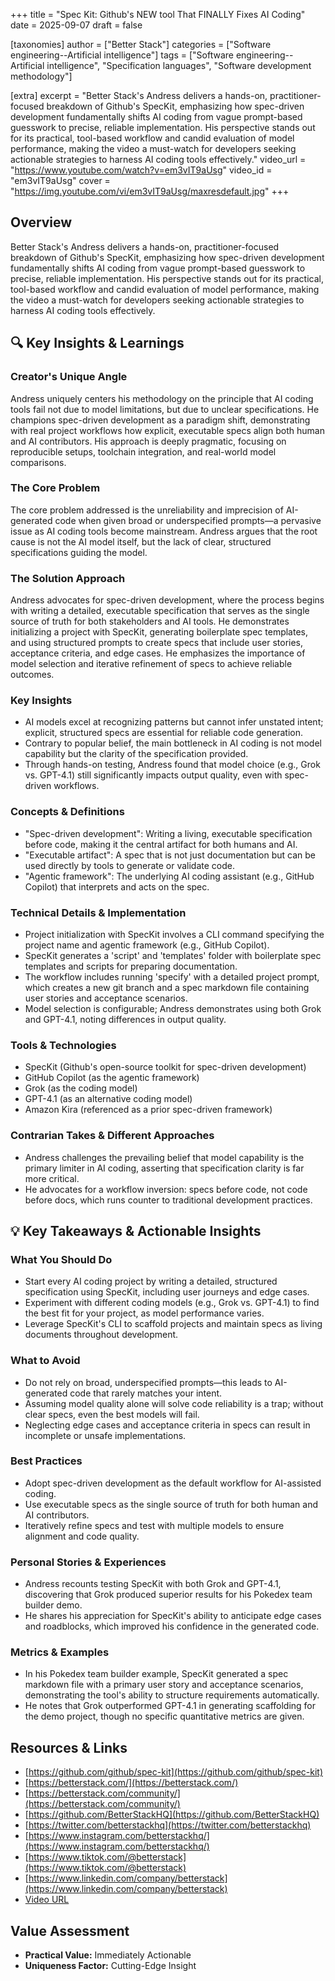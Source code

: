 +++
title = "Spec Kit: Github's NEW tool That FINALLY Fixes AI Coding"
date = 2025-09-07
draft = false

[taxonomies]
author = ["Better Stack"]
categories = ["Software engineering--Artificial intelligence"]
tags = ["Software engineering--Artificial intelligence", "Specification languages", "Software development methodology"]

[extra]
excerpt = "Better Stack's Andress delivers a hands-on, practitioner-focused breakdown of Github's SpecKit, emphasizing how spec-driven development fundamentally shifts AI coding from vague prompt-based guesswork to precise, reliable implementation. His perspective stands out for its practical, tool-based workflow and candid evaluation of model performance, making the video a must-watch for developers seeking actionable strategies to harness AI coding tools effectively."
video_url = "https://www.youtube.com/watch?v=em3vIT9aUsg"
video_id = "em3vIT9aUsg"
cover = "https://img.youtube.com/vi/em3vIT9aUsg/maxresdefault.jpg"
+++

## Overview

Better Stack's Andress delivers a hands-on, practitioner-focused breakdown of Github's SpecKit, emphasizing how spec-driven development fundamentally shifts AI coding from vague prompt-based guesswork to precise, reliable implementation. His perspective stands out for its practical, tool-based workflow and candid evaluation of model performance, making the video a must-watch for developers seeking actionable strategies to harness AI coding tools effectively.

## 🔍 Key Insights & Learnings

### Creator's Unique Angle
Andress uniquely centers his methodology on the principle that AI coding tools fail not due to model limitations, but due to unclear specifications. He champions spec-driven development as a paradigm shift, demonstrating with real project workflows how explicit, executable specs align both human and AI contributors. His approach is deeply pragmatic, focusing on reproducible setups, toolchain integration, and real-world model comparisons.

### The Core Problem
The core problem addressed is the unreliability and imprecision of AI-generated code when given broad or underspecified prompts—a pervasive issue as AI coding tools become mainstream. Andress argues that the root cause is not the AI model itself, but the lack of clear, structured specifications guiding the model.

### The Solution Approach
Andress advocates for spec-driven development, where the process begins with writing a detailed, executable specification that serves as the single source of truth for both stakeholders and AI tools. He demonstrates initializing a project with SpecKit, generating boilerplate spec templates, and using structured prompts to create specs that include user stories, acceptance criteria, and edge cases. He emphasizes the importance of model selection and iterative refinement of specs to achieve reliable outcomes.

### Key Insights
- AI models excel at recognizing patterns but cannot infer unstated intent; explicit, structured specs are essential for reliable code generation.
- Contrary to popular belief, the main bottleneck in AI coding is not model capability but the clarity of the specification provided.
- Through hands-on testing, Andress found that model choice (e.g., Grok vs. GPT-4.1) still significantly impacts output quality, even with spec-driven workflows.

### Concepts & Definitions
- "Spec-driven development": Writing a living, executable specification before code, making it the central artifact for both humans and AI.
- "Executable artifact": A spec that is not just documentation but can be used directly by tools to generate or validate code.
- "Agentic framework": The underlying AI coding assistant (e.g., GitHub Copilot) that interprets and acts on the spec.

### Technical Details & Implementation
- Project initialization with SpecKit involves a CLI command specifying the project name and agentic framework (e.g., GitHub Copilot).
- SpecKit generates a 'script' and 'templates' folder with boilerplate spec templates and scripts for preparing documentation.
- The workflow includes running 'specify' with a detailed project prompt, which creates a new git branch and a spec markdown file containing user stories and acceptance scenarios.
- Model selection is configurable; Andress demonstrates using both Grok and GPT-4.1, noting differences in output quality.

### Tools & Technologies
- SpecKit (Github's open-source toolkit for spec-driven development)
- GitHub Copilot (as the agentic framework)
- Grok (as the coding model)
- GPT-4.1 (as an alternative coding model)
- Amazon Kira (referenced as a prior spec-driven framework)

### Contrarian Takes & Different Approaches
- Andress challenges the prevailing belief that model capability is the primary limiter in AI coding, asserting that specification clarity is far more critical.
- He advocates for a workflow inversion: specs before code, not code before docs, which runs counter to traditional development practices.

## 💡 Key Takeaways & Actionable Insights

### What You Should Do
- Start every AI coding project by writing a detailed, structured specification using SpecKit, including user journeys and edge cases.
- Experiment with different coding models (e.g., Grok vs. GPT-4.1) to find the best fit for your project, as model performance varies.
- Leverage SpecKit's CLI to scaffold projects and maintain specs as living documents throughout development.

### What to Avoid
- Do not rely on broad, underspecified prompts—this leads to AI-generated code that rarely matches your intent.
- Assuming model quality alone will solve code reliability is a trap; without clear specs, even the best models will fail.
- Neglecting edge cases and acceptance criteria in specs can result in incomplete or unsafe implementations.

### Best Practices
- Adopt spec-driven development as the default workflow for AI-assisted coding.
- Use executable specs as the single source of truth for both human and AI contributors.
- Iteratively refine specs and test with multiple models to ensure alignment and code quality.

### Personal Stories & Experiences
- Andress recounts testing SpecKit with both Grok and GPT-4.1, discovering that Grok produced superior results for his Pokedex team builder demo.
- He shares his appreciation for SpecKit's ability to anticipate edge cases and roadblocks, which improved his confidence in the generated code.

### Metrics & Examples
- In his Pokedex team builder example, SpecKit generated a spec markdown file with a primary user story and acceptance scenarios, demonstrating the tool's ability to structure requirements automatically.
- He notes that Grok outperformed GPT-4.1 in generating scaffolding for the demo project, though no specific quantitative metrics are given.

## Resources & Links

- [https://github.com/github/spec-kit](https://github.com/github/spec-kit)
- [https://betterstack.com/](https://betterstack.com/)
- [https://betterstack.com/community/](https://betterstack.com/community/)
- [https://github.com/BetterStackHQ](https://github.com/BetterStackHQ)
- [https://twitter.com/betterstackhq](https://twitter.com/betterstackhq)
- [https://www.instagram.com/betterstackhq/](https://www.instagram.com/betterstackhq/)
- [https://www.tiktok.com/@betterstack](https://www.tiktok.com/@betterstack)
- [https://www.linkedin.com/company/betterstack](https://www.linkedin.com/company/betterstack)
- [Video URL](https://www.youtube.com/watch?v=em3vIT9aUsg)

## Value Assessment
- **Practical Value:** Immediately Actionable
- **Uniqueness Factor:** Cutting-Edge Insight


